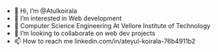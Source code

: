 - 👋 Hi, I’m @Atulkoirala
- 👀 I’m interested in Web development 
- 🌱 Computer Science Engineering At Vellore Institute of Technology 
- 💞️ I’m looking to collaborate on web dev projects
- 📫 How to reach me linkedin.com/in/ateyul-koirala-76b4911b2

<!---
Atulkoirala/Atulkoirala is a ✨ special ✨ repository because its `README.md` (this file) appears on your GitHub profile.
You can click the Preview link to take a look at your changes.
--->
